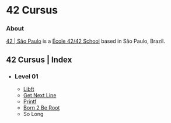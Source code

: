 # 42 Cursus

### About   <!-- omit in toc -->

[42 | São Paulo](https://github.com/42sp) is a [École 42/42 School](https://github.com/42School) based in São Paulo, Brazil.

## 42 Cursus | Index
  - ### Level 01
      - [Libft](https://github.com/psudo-dev/42cursus_01_libft)
      - [Get Next Line](https://github.com/psudo-dev/42cursus_02_get_next_line)
      - [Printf](https://github.com/psudo-dev/42cursus_03_printf)
      - [Born 2 Be Root](https://github.com/psudo-dev/42cursus_04_born2beroot)
      - So Long

